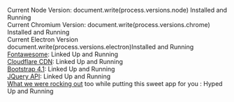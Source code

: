Current Node Version: document.write(process.versions.node) Installed and Running  
Current Chromium Version: document.write(process.versions.chrome) Installed and Running  
Current Electron Version document.write(process.versions.electron)Installed and Running  
[Fontawesome](https://fontawesome.com/pro): Linked Up and Running  
[Cloudflare CDN](https://www.cloudflare.com/cdn/): Linked Up and Running  
[Bootstrap 4.1](https://getbootstrap.com/docs/4.1/examples/): Linked Up and Running  
[JQuery API](http://api.jquery.com): Linked Up and Running  
[What we were rocking out](https://youtu.be/sCj0O1PwcmQ?t=12m7s) too while putting this sweet app for you : Hyped Up and Running
